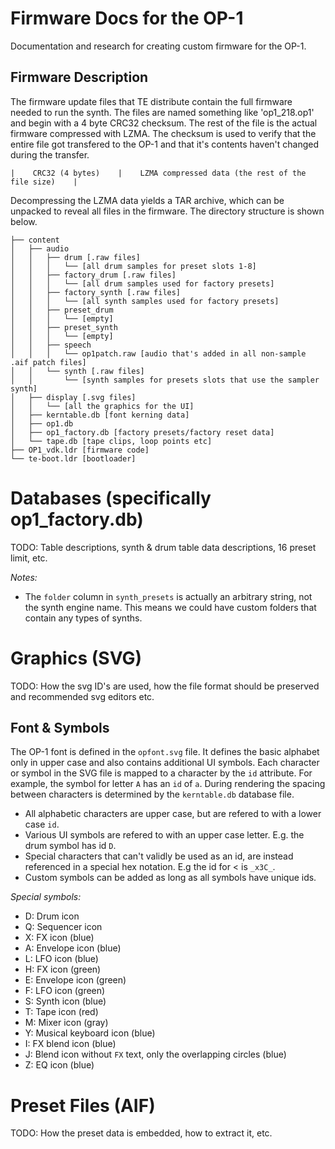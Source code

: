 # Firmware Docs for the OP-1

Documentation and research for creating custom firmware for the OP-1.

## Firmware Description

The firmware update files that TE distribute contain the full firmware needed to run the synth. The files are named something like 'op1_218.op1' and begin with a 4 byte CRC32 checksum. The rest of the file is the actual firmware compressed with LZMA. The checksum is used to verify that the entire file got transfered to the OP-1 and that it's contents haven't changed during the transfer.

    |    CRC32 (4 bytes)    |    LZMA compressed data (the rest of the file size)    |

Decompressing the LZMA data yields a TAR archive, which can be unpacked to reveal all files in the firmware.
The directory structure is shown below.

    ├── content
    │   ├── audio
    │   │   ├── drum [.raw files]
    │   │   │   └── [all drum samples for preset slots 1-8]
    │   │   ├── factory_drum [.raw files]
    │   │   │   └── [all drum samples used for factory presets]
    │   │   ├── factory_synth [.raw files]
    │   │   │   └── [all synth samples used for factory presets]
    │   │   ├── preset_drum
    │   │   │   └── [empty]
    │   │   ├── preset_synth
    │   │   │   └── [empty]
    │   │   ├── speech
    │   │   │   └── op1patch.raw [audio that's added in all non-sample .aif patch files]
    │   │   └── synth [.raw files]
    │   │       └── [synth samples for presets slots that use the sampler synth]
    │   ├── display [.svg files]
    │   │   └── [all the graphics for the UI]
    │   ├── kerntable.db [font kerning data]
    │   ├── op1.db
    │   ├── op1_factory.db [factory presets/factory reset data]
    │   └── tape.db [tape clips, loop points etc]
    ├── OP1_vdk.ldr [firmware code]
    └── te-boot.ldr [bootloader]


# Databases (specifically op1_factory.db)
TODO: Table descriptions, synth & drum table data descriptions, 16 preset limit, etc.

*Notes:*

- The `folder` column in `synth_presets` is actually an arbitrary string, not the synth engine name. This means we could have custom folders that contain any types of synths.

# Graphics (SVG)
TODO: How the svg ID's are used, how the file format should be preserved and recommended svg editors etc.

## Font & Symbols

The OP-1 font is defined in the `opfont.svg` file. It defines the basic alphabet only in upper case and also contains additional UI symbols.
Each character or symbol in the SVG file is mapped to a character by the `id` attribute. For example, the symbol for letter `A` has an `id` of `a`.
During rendering the spacing between characters is determined by the `kerntable.db` database file.

- All alphabetic characters are upper case, but are refered to with a lower case `id`.
- Various UI symbols are refered to with an upper case letter. E.g. the drum symbol has id `D`.
- Special characters that can't validly be used as an id, are instead referenced in a special hex notation. E.g the id for < is `_x3C_`.
- Custom symbols can be added as long as all symbols have unique ids.

*Special symbols:*

- D: Drum icon
- Q: Sequencer icon
- X: FX icon (blue)
- A: Envelope icon (blue)
- L: LFO icon (blue)
- H: FX icon (green)
- E: Envelope icon (green)
- F: LFO icon (green)
- S: Synth icon (blue)
- T: Tape icon (red)
- M: Mixer icon (gray)
- Y: Musical keyboard icon (blue)
- I: FX blend icon (blue)
- J: Blend icon without `FX` text, only the overlapping circles (blue)
- Z: EQ icon (blue)

# Preset Files (AIF)
TODO: How the preset data is embedded, how to extract it, etc.

